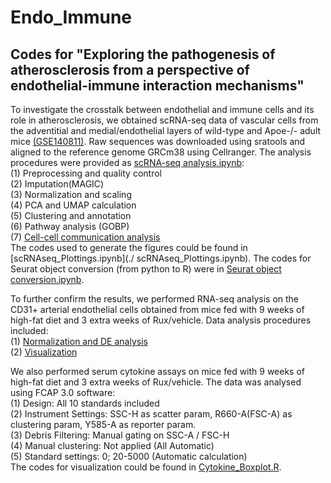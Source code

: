 # Endo_Immune
## Codes for "Exploring the pathogenesis of atherosclerosis from a perspective of endothelial-immune interaction mechanisms"

To investigate the crosstalk between endothelial and immune cells and its role in atherosclerosis, we obtained scRNA-seq data of vascular cells from the adventitial and medial/endothelial layers of wild-type and Apoe-/- adult mice [(GSE140811)](https://www.ncbi.nlm.nih.gov/geo/query/acc.cgi?acc=GSE140811). Raw sequences was downloaded using sratools and aligned to the reference genome GRCm38 using Cellranger. The analysis procedures were provided as [scRNA-seq analysis.ipynb](./scRNAseq_analysis.ipynb):  
(1) Preprocessing and quality control  
(2) Imputation(MAGIC)  
(3) Normalization and scaling  
(4) PCA and UMAP calculation  
(5) Clustering and annotation  
(6) Pathway analysis (GOBP)  
(7) [Cell-cell communication analysis](./Cellchat_final.ipynb)  
The codes used to generate the figures could be found in [scRNAseq_Plottings.ipynb](./ scRNAseq_Plottings.ipynb). The codes for Seurat object conversion (from python to R) were in [Seurat object conversion.ipynb](./Seurat_Conversion.ipynb).

To further confirm the results, we performed RNA-seq analysis on the CD31+ arterial endothelial cells obtained from mice fed with 9 weeks of high-fat diet and 3 extra weeks of Rux/vehicle. Data analysis procedures included:  
(1) [Normalization and DE analysis](./RNAseq_edgeR.R)  
(2) [Visualization](./RNAseq_Plottings.R)  

We also performed serum cytokine assays on mice fed with 9 weeks of high-fat diet and 3 extra weeks of Rux/vehicle. The data was analysed using FCAP 3.0 software:  
(1) Design: All 10 standards included  
(2) Instrument Settings: SSC-H as scatter param, R660-A(FSC-A) as clustering param, Y585-A as reporter param.  
(3) Debris Filtering: Manual gating on SSC-A / FSC-H  
(4) Manual clustering: Not applied (All Automatic)  
(5) Standard settings: 0; 20-5000 (Automatic calculation)  
The codes for visualization could be found in [Cytokine_Boxplot.R](./Cytokine_Boxplot.R).
